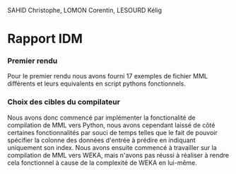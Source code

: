 SAHID Christophe, LOMON Corentin, LESOURD Kélig

# Rapport IDM

### Premier rendu
Pour le premier rendu nous avons fourni 17 exemples de fichier MML différents et leurs equivalents en script pythons fonctionnels. 

### Choix des cibles du compilateur
Nous avons donc commencé par implémenter la fonctionalité de compilation de MML vers Python, nous avons cependant laissé de côté certaines fonctionnalités par souci de temps telles que le fait de pouvoir spécifier la colonne des données d'entrée à prédire en indiquant uniquement son index.
Nous avons ensuite commencé à travailler sur la compilation de MML vers WEKA, mais n'avons pas réussi à réaliser à rendre cela fonctionnel à cause de la complexité de WEKA en lui-même.

